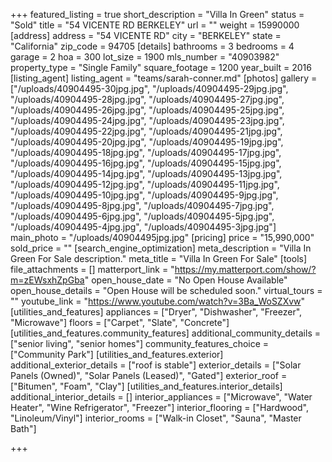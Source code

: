 +++
featured_listing = true
short_description = "Villa In Green"
status = "Sold"
title = "54 VICENTE RD BERKELEY"
url = ""
weight = 15990000
[address]
address = "54 VICENTE RD"
city = "BERKELEY"
state = "California"
zip_code = 94705
[details]
bathrooms = 3
bedrooms = 4
garage = 2
hoa = 300
lot_size = 1900
mls_number = "40903982"
property_type = "Single Family"
square_footage = 1200
year_built = 2016
[listing_agent]
listing_agent = "teams/sarah-conner.md"
[photos]
gallery = ["/uploads/40904495-30jpg.jpg", "/uploads/40904495-29jpg.jpg", "/uploads/40904495-28jpg.jpg", "/uploads/40904495-27jpg.jpg", "/uploads/40904495-26jpg.jpg", "/uploads/40904495-25jpg.jpg", "/uploads/40904495-24jpg.jpg", "/uploads/40904495-23jpg.jpg", "/uploads/40904495-22jpg.jpg", "/uploads/40904495-21jpg.jpg", "/uploads/40904495-20jpg.jpg", "/uploads/40904495-19jpg.jpg", "/uploads/40904495-18jpg.jpg", "/uploads/40904495-17jpg.jpg", "/uploads/40904495-16jpg.jpg", "/uploads/40904495-15jpg.jpg", "/uploads/40904495-14jpg.jpg", "/uploads/40904495-13jpg.jpg", "/uploads/40904495-12jpg.jpg", "/uploads/40904495-11jpg.jpg", "/uploads/40904495-10jpg.jpg", "/uploads/40904495-9jpg.jpg", "/uploads/40904495-8jpg.jpg", "/uploads/40904495-7jpg.jpg", "/uploads/40904495-6jpg.jpg", "/uploads/40904495-5jpg.jpg", "/uploads/40904495-4jpg.jpg", "/uploads/40904495-3jpg.jpg"]
main_photo = "/uploads/40904495jpg.jpg"
[pricing]
price = "15,990,000"
sold_price = ""
[search_engine_optimization]
meta_description = "Villa In Green For Sale description."
meta_title = "Villa In Green For Sale"
[tools]
file_attachments = []
matterport_link = "https://my.matterport.com/show/?m=zEWsxhZpGba"
open_house_date = "No Open House Available"
open_house_details = "Open House will be scheduled soon."
virtual_tours = ""
youtube_link = "https://www.youtube.com/watch?v=3Ba_WoSZXvw"
[utilities_and_features]
appliances = ["Dryer", "Dishwasher", "Freezer", "Microwave"]
floors = ["Carpet", "Slate", "Concrete"]
[utilities_and_features.community_features]
additional_community_details = ["senior living", "senior homes"]
community_features_choice = ["Community Park"]
[utilities_and_features.exterior]
additional_exterior_details = ["roof is stable"]
exterior_details = ["Solar Panels (Owned)", "Solar Panels (Leased)", "Gated"]
exterior_roof = ["Bitumen", "Foam", "Clay"]
[utilities_and_features.interior_details]
additional_interior_details = []
interior_appliances = ["Microwave", "Water Heater", "Wine Refrigerator", "Freezer"]
interior_flooring = ["Hardwood", "Linoleum/Vinyl"]
interior_rooms = ["Walk-in Closet", "Sauna", "Master Bath"]

+++
